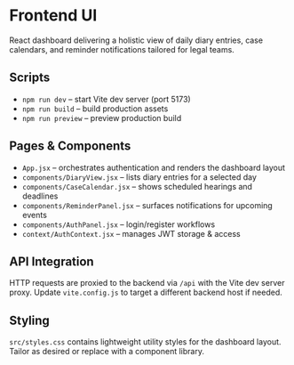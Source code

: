 # Frontend UI

React dashboard delivering a holistic view of daily diary entries, case calendars, and reminder notifications tailored for legal teams.

## Scripts

- `npm run dev` – start Vite dev server (port 5173)
- `npm run build` – build production assets
- `npm run preview` – preview production build

## Pages & Components

- `App.jsx` – orchestrates authentication and renders the dashboard layout
- `components/DiaryView.jsx` – lists diary entries for a selected day
- `components/CaseCalendar.jsx` – shows scheduled hearings and deadlines
- `components/ReminderPanel.jsx` – surfaces notifications for upcoming events
- `components/AuthPanel.jsx` – login/register workflows
- `context/AuthContext.jsx` – manages JWT storage & access

## API Integration

HTTP requests are proxied to the backend via `/api` with the Vite dev server proxy. Update `vite.config.js` to target a different backend host if needed.

## Styling

`src/styles.css` contains lightweight utility styles for the dashboard layout. Tailor as desired or replace with a component library.
